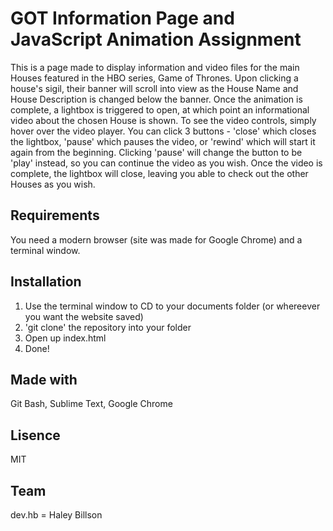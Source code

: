# GOT Information Page and JavaScript Animation Assignment

This is a page made to display information and video files for the main Houses featured in the HBO series, Game of Thrones. Upon clicking a house's sigil, their banner will scroll into view as the House Name and House Description is changed below the banner. Once the animation is complete, a lightbox is triggered to open, at which point an informational video about the chosen House is shown. To see the video controls, simply hover over the video player. You can click 3 buttons - 'close' which closes the lightbox, 'pause' which pauses the video, or 'rewind' which will start it again from the beginning. Clicking 'pause' will change the button to be 'play' instead, so you can continue the video as you wish. Once the video is complete, the lightbox will close, leaving you able to check out the other Houses as you wish. 

## Requirements

You need a modern browser (site was made for Google Chrome) and a terminal window. 

## Installation

1. Use the terminal window to CD to your documents folder (or whereever you want the website saved) 
2. 'git clone' the repository into your folder
3. Open up index.html
4. Done!

## Made with 
Git Bash, Sublime Text, Google Chrome

## Lisence 
MIT 

## Team
dev.hb = Haley Billson